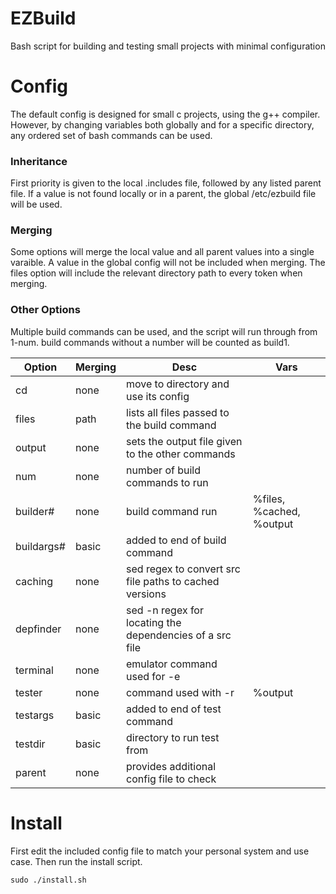 # EZBuild
Bash script for building and testing small projects with minimal configuration

# Config
The default config is designed for small c projects, using the g++ compiler.
However, by changing variables both globally and for a specific directory, any ordered set of bash commands can be used.

### Inheritance
First priority is given to the local .includes file, followed by any listed parent file.
If a value is not found locally or in a parent, the global /etc/ezbuild file will be used.

### Merging
Some options will merge the local value and all parent values into a single varaible.
A value in the global config will not be included when merging.
The files option will include the relevant directory path to every token when merging.

### Other Options
Multiple build commands can be used, and the script will run through from 1-num.
build commands without a number will be counted as build1.

Option	|Merging|Desc							|Vars
-----	|-----	|-----							|-----
cd 		|none	|move to directory and use its config 		|
files	|path	|lists all files passed to the build command		|
output	|none	|sets the output file given to the other commands	|
num		|none	|number of build commands to run			|
builder\#	|none	|build command run						|%files, %cached, %output
buildargs\#	|basic	|added to end of build command			|
caching |none	|sed regex to convert src file paths to cached versions 	|
depfinder|none	|sed -n regex for locating the dependencies of a src file 	|
terminal|none	|emulator command used for -e 				|
tester 	|none	|command used with -r 						|%output
testargs|basic	|added to end of test command 				|
testdir	|basic	|directory to run test from 				|
parent  |none	|provides additional config file to check	|

# Install
First edit the included config file to match your personal system and use case.
Then run the install script.
```
sudo ./install.sh
```
